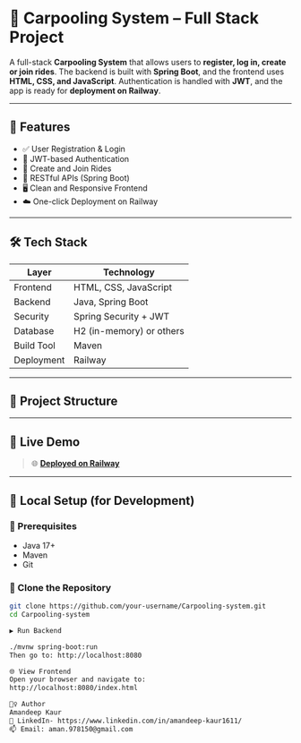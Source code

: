 # 🚗 Carpooling System – Full Stack Project

A full-stack **Carpooling System** that allows users to **register, log in, create or join rides**. The backend is built with **Spring Boot**, and the frontend uses **HTML, CSS, and JavaScript**. Authentication is handled with **JWT**, and the app is ready for **deployment on Railway**.

---

## 📌 Features

- ✅ User Registration & Login
- 🔐 JWT-based Authentication
- 🧾 Create and Join Rides
- 🧭 RESTful APIs (Spring Boot)
- 🖥️ Clean and Responsive Frontend
- ☁️ One-click Deployment on Railway

---

## 🛠 Tech Stack

| Layer       | Technology              |
|-------------|--------------------------|
| Frontend    | HTML, CSS, JavaScript   |
| Backend     | Java, Spring Boot       |
| Security    | Spring Security + JWT   |
| Database    | H2 (in-memory) or others |
| Build Tool  | Maven                   |
| Deployment  | Railway                 |

---

## 📂 Project Structure


---

## 🚀 Live Demo

> 🌐 **[Deployed on Railway](https://railway.com/project/1dcbef95-22d9-4b0a-aadb-b8bb5c16d24d?environmentId=7e253321-cbac-4c68-8b93-31efbf04ff29)**  

---

## 🧪 Local Setup (for Development)

### 🔧 Prerequisites

- Java 17+
- Maven
- Git

### 🔽 Clone the Repository

```bash
git clone https://github.com/your-username/Carpooling-system.git
cd Carpooling-system

▶️ Run Backend

./mvnw spring-boot:run
Then go to: http://localhost:8080

🌐 View Frontend
Open your browser and navigate to:
http://localhost:8080/index.html

🙋‍♀️ Author
Amandeep Kaur
🔗 LinkedIn- https://www.linkedin.com/in/amandeep-kaur1611/
📫 Email: aman.978150@gmail.com
